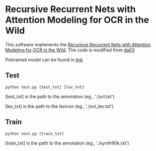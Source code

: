 Recursive Recurrent Nets with Attention Modeling for OCR in the Wild
======================================

This software implements the [Recursive Recurrent Nets with Attention Modeling for OCR in the Wild](https://arxiv.org/abs/1603.03101).
The code is modified from [da03](https://github.com/da03/Attention-OCR)

Pretrained model can be found in [link](https://drive.google.com/open?id=1kKMGcxeEEJiZ6F79l1qbO3o7apErvOkQ)

Test
--------
    python test.py [test_txt] [lex_txt]
	
[test_txt] is the path to the annotation (eg., './svt.txt')

[lex_txt] is the path to the lexicon (eg., './svt_lex.txt')
	
Train
--------
    python test.py [train_txt] 
	
[train_txt] is the path to the annotation (eg., './synth90k.txt')




